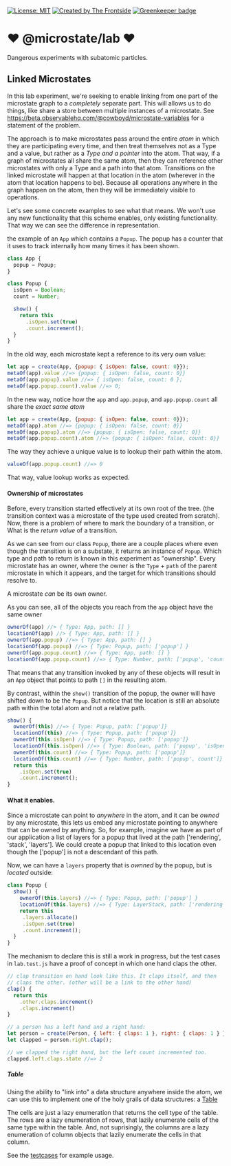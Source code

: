 [![License: MIT](https://img.shields.io/badge/License-MIT-yellow.svg)](https://opensource.org/licenses/MIT)
[![Created by The Frontside](https://img.shields.io/badge/created%20by-frontside.io-blue.svg)](https://frontside.io) [![Greenkeeper badge](https://badges.greenkeeper.io/microstates/lab.svg)](https://greenkeeper.io/)


# ❤ @microstate/lab ❤️

Dangerous experiments with subatomic particles.


## Linked Microstates

In this lab experiment, we're seeking to enable linking from one part
of the microstate graph to a _completely_ separate part. This will
allows us to do things, like share a store between multiple instances
of a microstate. See
https://beta.observablehq.com/@cowboyd/microstate-variables for a
statement of the problem.


The approach is to make microstates pass around the entire _atom_ in
which they are participating every time, and then treat themselves not
as a Type and a value, but rather as a _Type and a pointer_ into the
atom. That way, if a graph of microstates all share the same atom,
then they can reference other microstates with only a Type and a path into
that atom. Transitions on the linked microstate will happen at that
location in the atom (wherever in the atom that location happens to
be). Because all operations anywhere in the graph happen on the atom,
then they will be immediately visible to operations.

Let's see some concrete examples to see what that means. We won't use
any new functionality that this scheme enables, only existing
functionality. That way we can see the difference in representation.

the example of an `App` which contains a `Popup`. The popup has a
counter that it uses to track internally how many times it has been shown.



``` javascript
class App {
  popup = Popup;
}

class Popup {
  isOpen = Boolean;
  count = Number;

  show() {
    return this
      .isOpen.set(true)
      .count.increment();
  }
}
```

In the old way, each microstate kept a reference to its very own
value:

``` javascript
let app = create(App, {popup: { isOpen: false, count: 0}});
metaOf(app).value //=> {popup: { isOpen: false, count: 0}}
metaOf(app.popup).value //=> { isOpen: false, count: 0 };
metaOf(app.popup.count).value //=> 0;
```

In the new way, notice how the `app` and `app.popup`, and
`app.popup.count` all share the _exact same atom_

``` javascript
let app = create(App, {popup: { isOpen: false, count: 0}});
metaOf(app).atom //=> {popup: { isOpen: false, count: 0}}
metaOf(app.popup).atom //=> {popup: { isOpen: false, count: 0}}
metaOf(app.popup.count).atom //=> {popup: { isOpen: false, count: 0}}
```

The way they achieve a unique value is to lookup their path within
the atom.


``` javascript
valueOf(app.popup.count) //=> 0
```

That way, value lookup works as expected.

#### Ownership of microstates

Before, every transition started effectively at its own root of
the tree. (the transition context was a microstate of the type used
created from scratch). Now, there is a problem of where to mark the
boundary of a transition, or What is the _return value_ of a
transition.

As we can see from our class `Popup`, there are a couple places
where even though the transition is on a substate, it returns an
instance of `Popup`. Which type and path to return is known in this
experiment as "ownership". Every microstate has an owner, where the
owner is the `Type` + `path` of the parent microstate in which it
appears, and the target for which transitions should resolve to.

A microstate _can_ be its own owner.

As you can see, all of the objects you reach from the `app` object
have the same owner

``` javascript
ownerOf(app) //> { Type: App, path: [] }
locationOf(app) //> { Type: App, path: [] }
ownerOf(app.popup) //=> { Type: App, path: [] }
locationOf(app.popup) //=> { Type: Popup, path: ['popup'] }
ownerOf(app.popup.count) //=> { Type: App, path: [] }
locationOf(app.popup.count) //=> { Type: Number, path: ['popup', 'count'] }
```

That means that any transition invoked by any of these objects will
result in an `App` object that points to path `[]` in the resulting
atom.

By contrast, within the `show()` transition of the popup, the owner
will have shifted down to be the `Popup`. But notice that the location
is still an absolute path within the total atom and not a relative path.

``` javascript
show() {
  ownerOf(this) //=> { Type: Popup, path: ['popup']}
  locationOf(this) //=> { Type: Popup, path: ['popup']}
  ownerOf(this.isOpen) //=> { Type: Popup, path: ['popup']}
  locationOf(this.isOpen) //=> { Type: Boolean, path: ['popup', 'isOpen']}
  ownerOf(this.count) //=> { Type: Popup, path: ['popup']}
  locationOf(this.count) //=> { Type: Number, path: ['popup', count']}
  return this
    .isOpen.set(true)
    .count.increment();
}
```

#### What it enables.

Since a microstate can point to _anywhere_ in the atom, and it can be
_owned_ by any microstate, this lets us embed any microstate pointing
to anywhere that can be owned by anything. So, for example, imagine we
have as part of our application a list of layers for a popup that
lived at the path ['rendering', 'stack', 'layers']. We could create a
popup that linked to this location even though the ['popup'] is not a
descendant of this path.

Now, we can have a `layers` property that is _ownned_ by the popup,
but is _located_ outside:

``` javascript
class Popup {
  show() {
    ownerOf(this.layers) //=> { Type: Popup, path: ['popup'] }
    locationOf(this.layers) //=> { Type: LayerStack, path: ['rendering', 'stack', 'layers']}
    return this
     .layers.allocate()
     .isOpen.set(true)
     .count.increment();
  }
}
```

The mechanism to declare this is still a work in progress, but the
test cases in `lab.test.js` have a proof of concept in which one hand
claps the other.

``` javascript
// clap transition on hand look like this. It claps itself, and then
// claps the other. (other will be a link to the other hand)
clap() {
  return this
    .other.claps.increment()
    .claps.increment()
}

// a person has a left hand and a right hand:
let person = create(Person, { left: { claps: 1 }, right: { claps: 1 } });
let clapped = person.right.clap();

// we clapped the right hand, but the left count incremented too.
clapped.left.claps.state //=> 2
```

##### Table

Using the ability to "link into" a data structure anywhere inside the
atom, we can use this to implement one of the holy grails of data
structures: a [Table](examples/table.js)

The cells are just a lazy enumeration that returns the cell type of
the table. The rows are a lazy enumeration of rows, that lazily
enumerate cells of the same type within the table. And, not
suprisingly, the columns are a lazy enumeration of column objects that
lazily enumerate the cells in that column.

See the [testcases](tests/table.test.js) for example usage.
